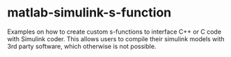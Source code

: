 # matlab-simulink-s-function
Examples on how to create custom s-functions to interface C++ or C code with Simulink coder. This allows users to compile their simulink models with 3rd party software, which otherwise is not possible.
